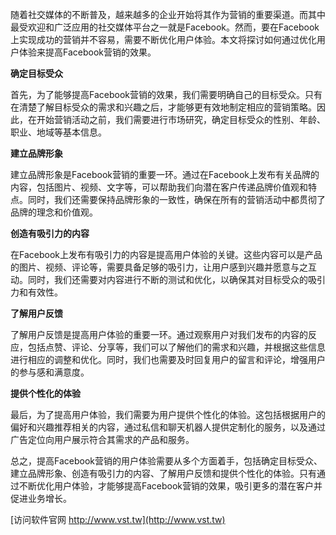 随着社交媒体的不断普及，越来越多的企业开始将其作为营销的重要渠道。而其中最受欢迎和广泛应用的社交媒体平台之一就是Facebook。然而，要在Facebook上实现成功的营销并不容易，需要不断优化用户体验。本文将探讨如何通过优化用户体验来提高Facebook营销的效果。

**确定目标受众**

首先，为了能够提高Facebook营销的效果，我们需要明确自己的目标受众。只有在清楚了解目标受众的需求和兴趣之后，才能够更有效地制定相应的营销策略。因此，在开始营销活动之前，我们需要进行市场研究，确定目标受众的性别、年龄、职业、地域等基本信息。

**建立品牌形象**

建立品牌形象是Facebook营销的重要一环。通过在Facebook上发布有关品牌的内容，包括图片、视频、文字等，可以帮助我们向潜在客户传递品牌价值观和特点。同时，我们还需要保持品牌形象的一致性，确保在所有的营销活动中都贯彻了品牌的理念和价值观。

**创造有吸引力的内容**

在Facebook上发布有吸引力的内容是提高用户体验的关键。这些内容可以是产品的图片、视频、评论等，需要具备足够的吸引力，让用户感到兴趣并愿意与之互动。同时，我们还需要对内容进行不断的测试和优化，以确保其对目标受众的吸引力和有效性。

**了解用户反馈**

了解用户反馈是提高用户体验的重要一环。通过观察用户对我们发布的内容的反应，包括点赞、评论、分享等，我们可以了解他们的需求和兴趣，并根据这些信息进行相应的调整和优化。同时，我们也需要及时回复用户的留言和评论，增强用户的参与感和满意度。

**提供个性化的体验**

最后，为了提高用户体验，我们需要为用户提供个性化的体验。这包括根据用户的偏好和兴趣推荐相关的内容，通过私信和聊天机器人提供定制化的服务，以及通过广告定位向用户展示符合其需求的产品和服务。

总之，提高Facebook营销的用户体验需要从多个方面着手，包括确定目标受众、建立品牌形象、创造有吸引力的内容、了解用户反馈和提供个性化的体验。只有通过不断优化用户体验，才能够提高Facebook营销的效果，吸引更多的潜在客户并促进业务增长。


[访问软件官网 http://www.vst.tw](http://www.vst.tw)
